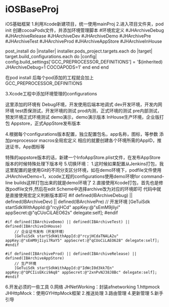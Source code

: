 # iOSBaseProj
iOS基础框架
1.利用Xcode新建项目，统一使用mainProj
2.进入项目文件夹，pod init 创建cocoaPods文件，并添加环境管理脚本
  #环境宏定义
  #JHArchiveDebug
  #JHArchiveRelease
  #JHArchiveDev
  #JHArchiveDemo
  #JHArchivePre
  #JHArchiveTest
  #JHArchiveProd
  #JHArchiveAppStore
  #JHArchiveInHouse
  
  post_install do |installer|
      installer.pods_project.targets.each do |target|
          target.build_configurations.each do |config|
              config.build_settings['GCC_PREPROCESSOR_DEFINITIONS'] = '$(inherited) JHArchiveDebug=1 COCOAPODS=1'
          end
      end
  end

在pod install 后每个pod添加的工程就会加上GCC_PREPROCESSOR_DEFINITIONS

3.Xcode工程中添加环境管理的configurations


这里添加的环境有
Debug环境，开发使用后端本地调式
dev开发环境，开发内网环境
test质保测试，开发环境的测试
prod内测，正式环境的测试
pre内部测试，预发环境正式环境测试
demo演示，demo演示版本
InHouse生产环境，企业版打包
Appstore，正式AppStore发布版本

4.根据每个configurations版本配置，独立配置包名，app名称，图标，等参数
添加preprocessor macros全局宏定义
相应的就要创建各个环境所需的AppID，推送证书，App图标等

特殊的appstore版本的话，新建一个InfoAppStore.plist文件，在发布AppStore版本的时候特殊处理下版本号
5.切换环境：
    1.这时候如果配置从Jenkins打包，我这里配置的是使用Git的不同分支区分环境，如在demo环境下，podfile文件使用JHArchiveDemo=1，xcode工程的configurations使用demo环境for command-line builds这样打包出来的就是demo环境了
    2.直接使用Xcode打包，首先也是修改podfile文件,然后在edit Scheme中选择archive改为对应的环境即可
代码中就是直接使用宏定义判断版本即可
#if defined(IBArchiveDebug) || defined(IBArchiveDev) || defined(IBArchivePre)
        // 开发环境
        [GeTuiSdk startSdkWithAppId:@"rcyjHCd" appKey:@"sEmM9jIiyi" appSecret:@"qCUoCiLAEO62s" delegate:self];
    #endif
        
    #if defined(IBArchiveDemo) || defined(IBArchiveTest) || defined(IBArchiveInHouse)
        // 企业证书发布（开发环境）
        [GeTuiSdk startSdkWithAppId:@"rcyjHCdaTNALA2u" appKey:@"sEmM9jIiyi7RaY5" appSecret:@"qCUoCiLAEO628" delegate:self];
    #endif
        
    #if defined(IBArchiveProd) || defined(IBArchiveRelease) || defined(IBArchiveAppStore)
        // 生产环境
        [GeTuiSdk startSdkWithAppId:@"IdWcI0d3kk7En" appKey:@"QPCIisEKci9Aq8" appSecret:@"2xnPvNJ38J8Bc" delegate:self];
    #endif
6.开发必须的一些工具
    0.网络
JHNetWorking：封装afnetworking
    1.httpmock
JHHttpMock：使用GYHttpMock框架
    2.推送处理
    3.路由管理
    4.更新管理
    5.新手引导
